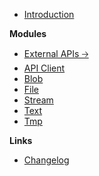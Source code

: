-   [Introduction](/)

**Modules**

-   [External APIs 🡢](/apis/)
-   [API Client](/api-client.md)
-   [Blob](/blob.md)
-   [File](/file.md)
-   [Stream](/stream.md)
-   [Text](/text.md)
-   [Tmp](/tmp.md)

**Links**

-   [Changelog](changelog)
